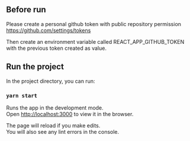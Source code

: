 ## Before run

Please create a personal github token with public repository permission https://github.com/settings/tokens

Then create an environment variable called REACT_APP_GITHUB_TOKEN with the previous token created as value.

## Run the project

In the project directory, you can run:

### `yarn start`

Runs the app in the development mode.\
Open [http://localhost:3000](http://localhost:3000) to view it in the browser.

The page will reload if you make edits.\
You will also see any lint errors in the console.

